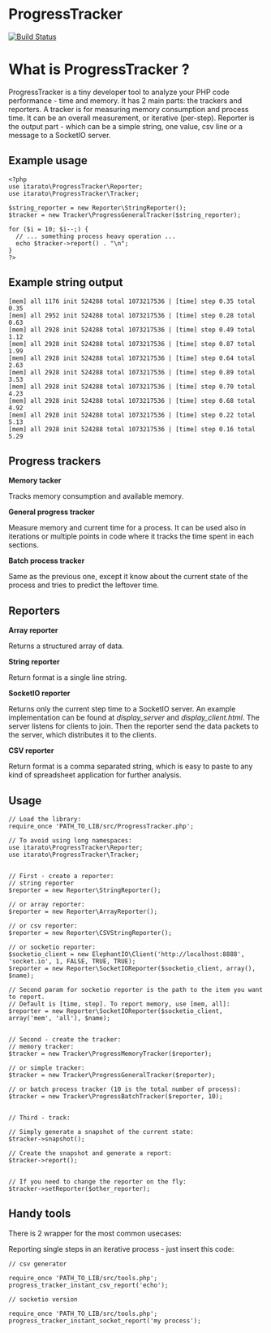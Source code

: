 ProgressTracker
===============

[![Build Status](https://travis-ci.org/itarato/ProgressTracker.png?branch=master)](https://travis-ci.org/itarato/ProgressTracker)

# What is ProgressTracker ?

ProgressTracker is a tiny developer tool to analyze your PHP code performance - time and memory. It has 2 main parts: the trackers and reporters. A tracker is for measuring memory consumption and process time.  It can be an overall measurement, or iterative (per-step). Reporter is the output part - which can be a simple string, one value, csv line or a message to a SocketIO server.

Example usage
-------------

    <?php
    use itarato\ProgressTracker\Reporter;
    use itarato\ProgressTracker\Tracker;

    $string_reporter = new Reporter\StringReporter();
    $tracker = new Tracker\ProgressGeneralTracker($string_reporter);

    for ($i = 10; $i--;) {
      // ... something process heavy operation ...
      echo $tracker->report() . "\n";
    }
    ?>

Example string output
---------------------

    [mem] all 1176 init 524288 total 1073217536 | [time] step 0.35 total 0.35
    [mem] all 2952 init 524288 total 1073217536 | [time] step 0.28 total 0.63
    [mem] all 2928 init 524288 total 1073217536 | [time] step 0.49 total 1.12
    [mem] all 2928 init 524288 total 1073217536 | [time] step 0.87 total 1.99
    [mem] all 2928 init 524288 total 1073217536 | [time] step 0.64 total 2.63
    [mem] all 2928 init 524288 total 1073217536 | [time] step 0.89 total 3.53
    [mem] all 2928 init 524288 total 1073217536 | [time] step 0.70 total 4.23
    [mem] all 2928 init 524288 total 1073217536 | [time] step 0.68 total 4.92
    [mem] all 2928 init 524288 total 1073217536 | [time] step 0.22 total 5.13
    [mem] all 2928 init 524288 total 1073217536 | [time] step 0.16 total 5.29

Progress trackers
-----------------

**Memory tacker**

Tracks memory consumption and available memory.

**General progress tracker**

Measure memory and current time for a process. It can be used also in iterations or multiple points in code where it tracks the time spent in each sections.

**Batch process tracker**

Same as the previous one, except it know about the current state of the process and tries to predict the leftover time.


Reporters
---------

**Array reporter**

Returns a structured array of data.

**String reporter**

Return format is a single line string.

**SocketIO reporter**

Returns only the current step time to a SocketIO server. An example implementation can be found at *display_server* and *display_client.html*.
The server listens for clients to join. Then the reporter send the data packets to the server, which distributes it to the clients.

**CSV reporter**

Return format is a comma separated string, which is easy to paste to any kind of spreadsheet application for further analysis.


Usage
-----

    // Load the library:
    require_once 'PATH_TO_LIB/src/ProgressTracker.php';

    // To avoid using long namespaces:
    use itarato\ProgressTracker\Reporter;
    use itarato\ProgressTracker\Tracker;


    // First - create a reporter:
    // string reporter
    $reporter = new Reporter\StringReporter();

    // or array reporter:
    $reporter = new Reporter\ArrayReporter();

    // or csv reporter:
    $reporter = new Reporter\CSVStringReporter();

    // or socketio reporter:
    $socketio_client = new ElephantIO\Client('http://localhost:8888', 'socket.io', 1, FALSE, TRUE, TRUE);
    $reporter = new Reporter\SocketIOReporter($socketio_client, array(), $name);

    // Second param for socketio reporter is the path to the item you want to report.
    // Default is [time, step]. To report memory, use [mem, all]:
    $reporter = new Reporter\SocketIOReporter($socketio_client, array('mem', 'all'), $name);


    // Second - create the tracker:
    // memory tracker:
    $tracker = new Tracker\ProgressMemoryTracker($reporter);

    // or simple tracker:
    $tracker = new Tracker\ProgressGeneralTracker($reporter);

    // or batch process tracker (10 is the total number of process):
    $tracker = new Tracker\ProgressBatchTracker($reporter, 10);


    // Third - track:

    // Simply generate a snapshot of the current state:
    $tracker->snapshot();

    // Create the snapshot and generate a report:
    $tracker->report();


    // If you need to change the reporter on the fly:
    $tracker->setReporter($other_reporter);


Handy tools
-----------

There is 2 wrapper for the most common usecases:

Reporting single steps in an iterative process - just insert this code:

    // csv generator

    require_once 'PATH_TO_LIB/src/tools.php';
    progress_tracker_instant_csv_report('echo');

    // socketio version

    require_once 'PATH_TO_LIB/src/tools.php';
    progress_tracker_instant_socket_report('my process');
    